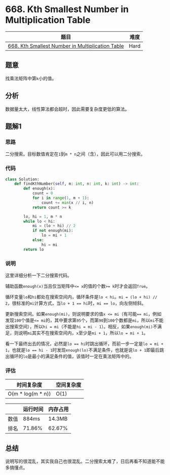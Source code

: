 # 668. Kth Smallest Number in Multiplication Table

| 题目 | 难度 |
| ---- | ---- |
| [668. Kth Smallest Number in Multiplication Table](https://leetcode.com/problems/kth-smallest-number-in-multiplication-table/) | Hard |

## 题意

找乘法矩阵中第`k`小的值。

## 分析

数据量太大，线性算法都会超时，因此需要复杂度更低的算法。

## 题解1

### 思路

二分搜索。目标数值肯定在`1`到`m * n`之间（含），因此可以用二分搜索。

### 代码

```python
class Solution:
    def findKthNumber(self, m: int, n: int, k: int) -> int:
        def enough(x):
            count = 0
            for i in range(1, m + 1):
                count += min(x // i, n)
            return count >= k

        lo, hi = 1, m * n
        while lo < hi:
            mi = (lo + hi) // 2
            if not enough(mi):
                lo = mi + 1
            else:
                hi = mi
        return lo
```

### 说明

这里详细分析一下二分搜索代码。

辅助函数`enough(x)`当且仅当矩阵中`<= x`的值的个数`>= k`时才会返回`True`。

循环变量`lo`和`hi`都处在搜索空间内，循环条件是`lo < hi`。`mi = (lo + hi) // 2`，很标准的`mi`计算方式，当`lo + 1 == hi`时，`mi == lo`，向左侧倾斜。

更新搜索空间。如果`enough(mi)`，则说明要求的值`x <= mi`（有可能`== mi`，例如发现`100`个值是`<= mi`的，其中要求第`95`个，而第`90`到`100`个数都是`mi`，所以`mi`不能出搜索空间），所以`hi = mi`（不能是`hi = mi - 1`）。相反，如果`enough(mi)`不满足，则说明`mi`其实不在搜索空间内，`x`至少是`mi + 1`，所以`lo = mi + 1`。

看一下最终出去的情况，必然是`lo == hi`时跳出循环，而前一步一定是`lo = mi + 1`，也就是`lo == hi - 1`时发现`enough(lo)`不满足条件，也就是说`lo + 1`即最后跳出循环的`lo`是最小的满足条件的值，该值时一定在乘法矩阵中的。

### 评估

| 时间复杂度 | 空间复杂度 |
| ---- | ---- |
| O(m * log(m * n)) | O(1) |

| | 运行时间 | 内存占用 |
| ---- | ---- | ---- |
| 数值 | 884ms | 14.3MB |
| 排名 | 71.86% | 62.67% |

## 总结

说明写的很混乱，其实我自己也很混乱。二分搜索太难了，日后再看不知道能不能多搞懂点。
